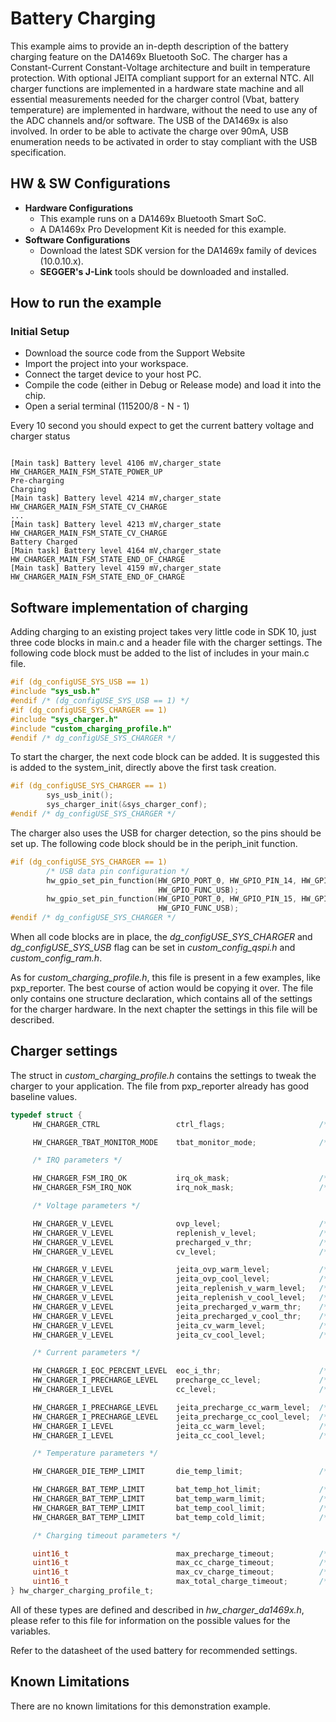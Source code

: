 # Battery Charging

This example aims to provide an in-depth description of the battery
charging feature on the DA1469x Bluetooth SoC. The charger has a
Constant-Current Constant-Voltage architecture and built in temperature
protection. With optional JEITA compliant support for an external NTC.
All charger functions are implemented in a hardware state machine and
all essential measurements needed for the charger control (Vbat, battery
temperature) are implemented in hardware, without the need to use any of
the ADC channels and/or software. The USB of the DA1469x is also
involved. In order to be able to activate the charge over 90mA, USB
enumeration needs to be activated in order to stay compliant with the
USB specification.

## HW & SW Configurations

- **Hardware Configurations**
  - This example runs on a DA1469x Bluetooth Smart SoC.
  - A DA1469x Pro Development Kit is needed for this example.
- **Software Configurations**
  - Download the latest SDK version for the DA1469x family of devices (10.0.10.x).
  - **SEGGER's J-Link** tools should be downloaded and installed.

## How to run the example

### Initial Setup

- Download the source code from the Support Website
- Import the project into your workspace.
- Connect the target device to your host PC.
- Compile the code (either in Debug or Release mode) and load it into the chip.
- Open a serial terminal (115200/8 - N - 1)

Every 10 second you should expect to get the current battery voltage and charger status

```console

[Main task] Battery level 4106 mV,charger_state  HW_CHARGER_MAIN_FSM_STATE_POWER_UP
Pre-charging
Charging
[Main task] Battery level 4214 mV,charger_state  HW_CHARGER_MAIN_FSM_STATE_CV_CHARGE
...
[Main task] Battery level 4213 mV,charger_state  HW_CHARGER_MAIN_FSM_STATE_CV_CHARGE
Battery Charged
[Main task] Battery level 4164 mV,charger_state  HW_CHARGER_MAIN_FSM_STATE_END_OF_CHARGE
[Main task] Battery level 4159 mV,charger_state  HW_CHARGER_MAIN_FSM_STATE_END_OF_CHARGE

```

## Software implementation of charging

Adding charging to an existing project takes very little code in SDK 10,
just three code blocks in main.c and a header file with the charger
settings. The following code block must be added to the list of includes
in your main.c file.

``` c
#if (dg_configUSE_SYS_USB == 1)
#include "sys_usb.h"
#endif /* (dg_configUSE_SYS_USB == 1) */
#if (dg_configUSE_SYS_CHARGER == 1)
#include "sys_charger.h"
#include "custom_charging_profile.h"
#endif /* dg_configUSE_SYS_CHARGER */
```

To start the charger, the next code block can be added. It is suggested
this is added to the system_init, directly above the first task
creation.

``` c
#if (dg_configUSE_SYS_CHARGER == 1)
        sys_usb_init();
        sys_charger_init(&sys_charger_conf);
#endif /* dg_configUSE_SYS_CHARGER */
```

The charger also uses the USB for charger detection, so the pins should
be set up. The following code block should be in the periph_init
function.

``` c
#if (dg_configUSE_SYS_CHARGER == 1)
        /* USB data pin configuration */
        hw_gpio_set_pin_function(HW_GPIO_PORT_0, HW_GPIO_PIN_14, HW_GPIO_MODE_INPUT,
                                 HW_GPIO_FUNC_USB);
        hw_gpio_set_pin_function(HW_GPIO_PORT_0, HW_GPIO_PIN_15, HW_GPIO_MODE_INPUT,
                                 HW_GPIO_FUNC_USB);
#endif /* dg_configUSE_SYS_CHARGER */
```

When all code blocks are in place, the *dg_configUSE_SYS_CHARGER* and
*dg_configUSE_SYS_USB* flag can be set in *custom_config_qspi.h* and
*custom_config_ram.h*.

As for *custom_charging_profile.h*, this file is present in a few
examples, like pxp_reporter. The best course of action would be copying
it over. The file only contains one structure declaration, which
contains all of the settings for the charger hardware. In the next
chapter the settings in this file will be described.

## Charger settings

The struct in *custom_charging_profile.h* contains the settings to tweak
the charger to your application. The file from pxp_reporter already has
good baseline values.

``` c
typedef struct {
     HW_CHARGER_CTRL                 ctrl_flags;                     /**< Control flags for influencing charging profile. */

     HW_CHARGER_TBAT_MONITOR_MODE    tbat_monitor_mode;              /**< Monitor mode for battery temperature. */

     /* IRQ parameters */

     HW_CHARGER_FSM_IRQ_OK           irq_ok_mask;                    /**< IRQ's the charging profile is interested in (non error cases). */
     HW_CHARGER_FSM_IRQ_NOK          irq_nok_mask;                   /**< IRQ's the charging profile is interested in (error cases). */

     /* Voltage parameters */

     HW_CHARGER_V_LEVEL              ovp_level;                      /**< Over voltage level. */
     HW_CHARGER_V_LEVEL              replenish_v_level;              /**< Replenish voltage level. */
     HW_CHARGER_V_LEVEL              precharged_v_thr;               /**< Pre-charged voltage threshold. */
     HW_CHARGER_V_LEVEL              cv_level;                       /**< Constant Voltage level. */

     HW_CHARGER_V_LEVEL              jeita_ovp_warm_level;           /**< Over voltage level set by JEITA FSM if Tbat found in warm zone. */
     HW_CHARGER_V_LEVEL              jeita_ovp_cool_level;           /**< Over voltage level set by JEITA FSM if Tbat found in cool zone. */
     HW_CHARGER_V_LEVEL              jeita_replenish_v_warm_level;   /**< Replenish voltage level set by JEITA FSM if Tbat found in warm zone. */
     HW_CHARGER_V_LEVEL              jeita_replenish_v_cool_level;   /**< Replenish voltage level set by JEITA FSM if Tbat found in cool zone. */
     HW_CHARGER_V_LEVEL              jeita_precharged_v_warm_thr;    /**< Pre-charged voltage threshold set by JEITA FSM if Tbat found in warm zone. */
     HW_CHARGER_V_LEVEL              jeita_precharged_v_cool_thr;    /**< Pre-charged voltage threshold set by JEITA FSM if Tbat found in cool zone. */
     HW_CHARGER_V_LEVEL              jeita_cv_warm_level;            /**< Constant Voltage level set by JEITA FSM if Tbat found in warm zone. */
     HW_CHARGER_V_LEVEL              jeita_cv_cool_level;            /**< Constant Voltage level set by JEITA FSM if Tbat found in cool zone. */

     /* Current parameters */

     HW_CHARGER_I_EOC_PERCENT_LEVEL  eoc_i_thr;                      /**< End of charge current threshold. */
     HW_CHARGER_I_PRECHARGE_LEVEL    precharge_cc_level;             /**< Pre-charged constant current level. */
     HW_CHARGER_I_LEVEL              cc_level;                       /**< Constant Current level. */

     HW_CHARGER_I_PRECHARGE_LEVEL    jeita_precharge_cc_warm_level;  /**< Pre-charged constant current level set by JEITA FSM if Tbat found in warm zone. */
     HW_CHARGER_I_PRECHARGE_LEVEL    jeita_precharge_cc_cool_level;  /**< Pre-charged constant current level set by JEITA FSM if Tbat found in cool zone. */
     HW_CHARGER_I_LEVEL              jeita_cc_warm_level;            /**< Constant Current level set by JEITA FSM if Tbat found in warm zone. */
     HW_CHARGER_I_LEVEL              jeita_cc_cool_level;            /**< Constant Current level set by JEITA FSM if Tbat found in cool zone. */

     /* Temperature parameters */

     HW_CHARGER_DIE_TEMP_LIMIT       die_temp_limit;                 /**< Die's temperature limit. */

     HW_CHARGER_BAT_TEMP_LIMIT       bat_temp_hot_limit;             /**< Tbat hot limit.  */
     HW_CHARGER_BAT_TEMP_LIMIT       bat_temp_warm_limit;            /**< Tbat warm limit. */
     HW_CHARGER_BAT_TEMP_LIMIT       bat_temp_cool_limit;            /**< Tbat cool limit. */
     HW_CHARGER_BAT_TEMP_LIMIT       bat_temp_cold_limit;            /**< Tbat cold limit. */

     /* Charging timeout parameters */

     uint16_t                        max_precharge_timeout;          /**< Timeout for Pre-charge state (in secs). */
     uint16_t                        max_cc_charge_timeout;          /**< Timeout for Constant Current state (in secs). */
     uint16_t                        max_cv_charge_timeout;          /**< Timeout for Constant Voltage state (in secs). */
     uint16_t                        max_total_charge_timeout;       /**< Timeout for total charging (in secs). */
} hw_charger_charging_profile_t;
```

All of these types are defined and described in *hw_charger_da1469x.h*,
please refer to this file for information on the possible values for the
variables.

Refer to the datasheet of the used battery for recommended settings.


## Known Limitations

There are no known limitations for this demonstration example.
